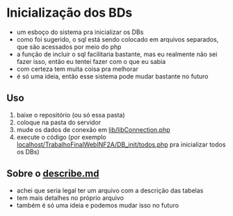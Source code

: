 # Inicialização dos BDs

* um esboço do sistema pra inicializar os DBs
* como foi sugerido, o sql está sendo colocado em arquivos separados, que são acessados por meio do php
* a função de incluir o sql facilitaria bastante, mas eu realmente não sei fazer isso, então eu tentei fazer com o que eu sabia
* com certeza tem muita coisa pra melhorar
* é só uma ideia, então esse sistema pode mudar bastante no futuro

## Uso

1. baixe o repositório (ou só essa pasta)
1. coloque na pasta do servidor
1. mude os dados de conexão em [lib/libConnection.php](lib/libConnection.php)
1. execute o código (por exemplo [localhost/TrabalhoFinalWebINF2A/DB_init/todos.php](http://localhost/TrabalhoFinalWebINF2A/DB_init/todos.php) pra inicializar todos os DBs)


## Sobre o [describe.md](describe.md)

* achei que seria legal ter um arquivo com a descrição das tabelas
* tem mais detalhes no próprio arquivo
* também é só uma ideia e podemos mudar isso no futuro
